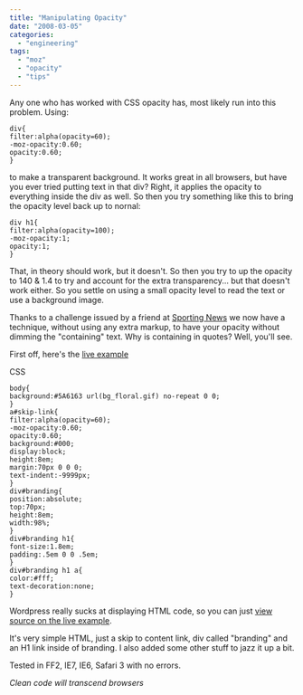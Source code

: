 ```yaml
---
title: "Manipulating Opacity"
date: "2008-03-05"
categories: 
  - "engineering"
tags: 
  - "moz"
  - "opacity"
  - "tips"
---
```


Any one who has worked with CSS opacity has, most likely run into this problem. Using:

```
div{
filter:alpha(opacity=60);
-moz-opacity:0.60;
opacity:0.60;
}
```

to make a transparent background. It works great in all browsers, but have you ever tried putting text in that div? Right, it applies the opacity to everything inside the div as well. So then you try something like this to bring the opacity level back up to nornal:

```
div h1{
filter:alpha(opacity=100);
-moz-opacity:1;
opacity:1;
}
```

That, in theory should work, but it doesn't. So then you try to up the opacity to 140 & 1.4 to try and account for the extra transparency... but that doesn't work either. So you settle on using a small opacity level to read the text or use a background image.

Thanks to a challenge issued by a friend at [Sporting News](http://www.sportingnews.com) we now have a technique, without using any extra markup, to have your opacity without dimming the "containing" text. Why is containing in quotes? Well, you'll see.

First off, here's the [live example](http://www.csskarma.com/articles/examples/opacity/)

CSS

```
body{
background:#5A6163 url(bg_floral.gif) no-repeat 0 0;
}
a#skip-link{
filter:alpha(opacity=60);
-moz-opacity:0.60;
opacity:0.60;
background:#000;
display:block;
height:8em;
margin:70px 0 0 0;
text-indent:-9999px;
}
div#branding{
position:absolute;
top:70px;
height:8em;
width:98%;
}
div#branding h1{
font-size:1.8em;
padding:.5em 0 0 .5em;
}
div#branding h1 a{
color:#fff;
text-decoration:none;
}
```

Wordpress really sucks at displaying HTML code, so you can just [view source on the live example](http://www.csskarma.com/articles/examples/opacity/).

It's very simple HTML, just a skip to content link, div called "branding" and an H1 link inside of branding. I also added some other stuff to jazz it up a bit.

Tested in FF2, IE7, IE6, Safari 3 with no errors.

_Clean code will transcend browsers_
